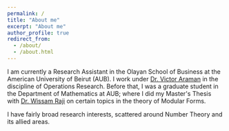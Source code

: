 ```yaml
---
permalink: /
title: "About me"
excerpt: "About me"
author_profile: true
redirect_from: 
  - /about/
  - /about.html
---
```


I am currently a Research Assistant in the Olayan School of Business at the American University of Beirut (AUB). I work under [Dr. Victor Araman](https://pages.stern.nyu.edu/~varaman/) in the discipline of Operations Research. Before that, I was a graduate student in the Department of Mathematics at AUB; where I did my Master's Thesis with [Dr. Wissam Raji](https://www.aub.edu.lb/pages/profile.aspx?MemberId=wr07) on certain topics in the theory of Modular Forms.

I have fairly broad research interests, scattered around Number Theory and its allied areas.
